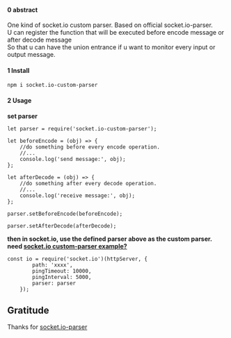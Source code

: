 #### 0 abstract
One kind of socket.io custom parser.  Based on official socket.io-parser. 
<br/> U can register the function that will be executed before encode message or after decode message
<br/>
So that u can have the union entrance if u want to monitor  every input or output  message. 

#### 1 Install
```
npm i socket.io-custom-parser

```

#### 2 Usage

**set parser**


```
let parser = require('socket.io-custom-parser');

let beforeEncode = (obj) => {
    //do something before every encode operation.
    //...
    console.log('send message:', obj);
};

let afterDecode = (obj) => {
    //do something after every decode operation.
    //...
    console.log('receive message:', obj);
};

parser.setBeforeEncode(beforeEncode);

parser.setAfterDecode(afterDecode);

```
**then in socket.io, use the defined parser above as the custom parser.  need  [socket.io custom-parser example?](https://github.com/socketio/socket.io/tree/master/examples/custom-parsers)**

```
const io = require('socket.io')(httpServer, {
        path: 'xxxx',
        pingTimeout: 10000,
        pingInterval: 5000,
        parser: parser
    });
```

## Gratitude ##

Thanks for [socket.io-parser](https://github.com/socketio/socket.io-parser)



